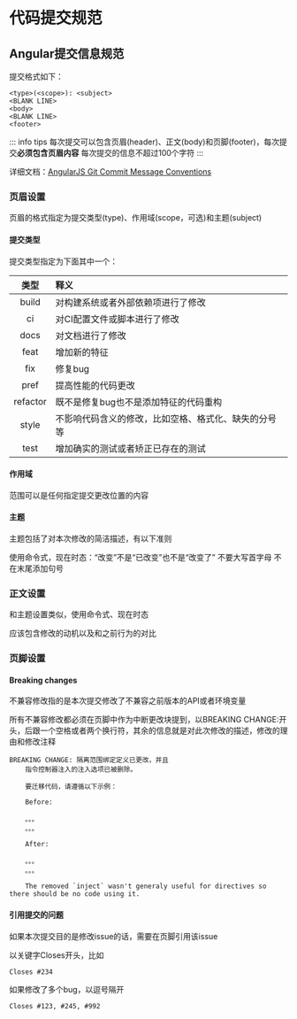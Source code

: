 # 代码提交规范

## Angular提交信息规范

提交格式如下：
```
<type>(<scope>): <subject>
<BLANK LINE>
<body>
<BLANK LINE>
<footer>
```
::: info tips
每次提交可以包含页眉(header)、正文(body)和页脚(footer)，每次提交**必须包含页眉内容**
每次提交的信息不超过100个字符
:::

详细文档：[AngularJS Git Commit Message Conventions](https://docs.google.com/document/d/1QrDFcIiPjSLDn3EL15IJygNPiHORgU1_OOAqWjiDU5Y/edit#heading=h.uyo6cb12dt6w)

### 页眉设置
页眉的格式指定为提交类型(type)、作用域(scope，可选)和主题(subject)

#### 提交类型
提交类型指定为下面其中一个：

| 类型 | 释义 |
| :--: | :-- |
| build | 对构建系统或者外部依赖项进行了修改 |
| ci | 对CI配置文件或脚本进行了修改 |
| docs | 对文档进行了修改 |
| feat | 增加新的特征 |
| fix | 修复bug |
| pref | 提高性能的代码更改 |
| refactor | 既不是修复bug也不是添加特征的代码重构 |
| style | 不影响代码含义的修改，比如空格、格式化、缺失的分号等 |
| test | 增加确实的测试或者矫正已存在的测试 |
#### 作用域
范围可以是任何指定提交更改位置的内容

#### 主题
主题包括了对本次修改的简洁描述，有以下准则

使用命令式，现在时态：“改变”不是“已改变”也不是“改变了”
不要大写首字母
不在末尾添加句号
### 正文设置
和主题设置类似，使用命令式、现在时态

应该包含修改的动机以及和之前行为的对比

### 页脚设置
#### Breaking changes
不兼容修改指的是本次提交修改了不兼容之前版本的API或者环境变量

所有不兼容修改都必须在页脚中作为中断更改块提到，以BREAKING CHANGE:开头，后跟一个空格或者两个换行符，其余的信息就是对此次修改的描述，修改的理由和修改注释


```
BREAKING CHANGE: 隔离范围绑定定义已更改，并且
    指令控制器注入的注入选项已被删除。

    要迁移代码，请遵循以下示例：

    Before:

    。。。
    。。。

    After:

    。。。
    。。。

    The removed `inject` wasn't generaly useful for directives so there should be no code using it.
```
#### 引用提交的问题

如果本次提交目的是修改issue的话，需要在页脚引用该issue

以关键字Closes开头，比如

``` Closes #234 ```

如果修改了多个bug，以逗号隔开

``` Closes #123, #245, #992 ```
